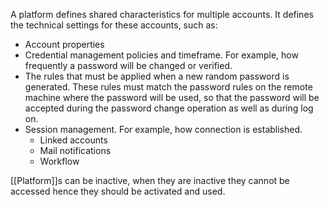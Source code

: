A platform defines shared characteristics for multiple accounts. It defines the technical settings for these accounts, such as:

- Account properties
- Credential management policies and timeframe. For example, how frequently a password will be changed or verified.
- The rules that must be applied when a new random password is generated. These rules must match the password rules on the remote machine where the password will be used, so that the password will be accepted during the password change operation as well as during log on.
- Session management. For example, how connection is established.
	- Linked accounts
	- Mail notifications
	- Workflow

[[Platform]]s can be inactive, when they are inactive they cannot be accessed hence they should be activated and used.